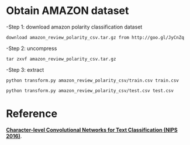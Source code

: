 # Obtain AMAZON dataset
-Step 1: download amazon polarity classification dataset

    download amazon_review_polarity_csv.tar.gz from http://goo.gl/JyCnZq 

-Step 2: uncompress

    tar zxvf amazon_review_polarity_csv.tar.gz

-Step 3: extract

    python transform.py amazon_review_polarity_csv/train.csv train.csv

    python transform.py amazon_review_polarity_csv/test.csv test.csv

# Reference
**[Character-level Convolutional Networks for Text Classification (NIPS 2016)](https://papers.nips.cc/paper/5782-character-level-convolutional-networks-for-text-classification.pdf)**.
